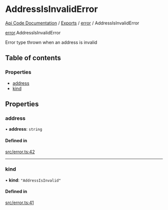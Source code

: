 # AddressIsInvalidError
 
[Api Code Documentation](../README.md) / [Exports](../modules.md) / [error](../modules/error.md) / AddressIsInvalidError

[error](../modules/error.md).AddressIsInvalidError

Error type thrown when an address is invalid

## Table of contents

### Properties

- [address](error.AddressIsInvalidError.md#address)
- [kind](error.AddressIsInvalidError.md#kind)

## Properties

### address

• **address**: `string`

#### Defined in

[src/error.ts:42](https://github.com/openkfw/TruBudget/blob/b9aaff0/api/src/error.ts#L42)

___

### kind

• **kind**: ``"AddressIsInvalid"``

#### Defined in

[src/error.ts:41](https://github.com/openkfw/TruBudget/blob/b9aaff0/api/src/error.ts#L41)
